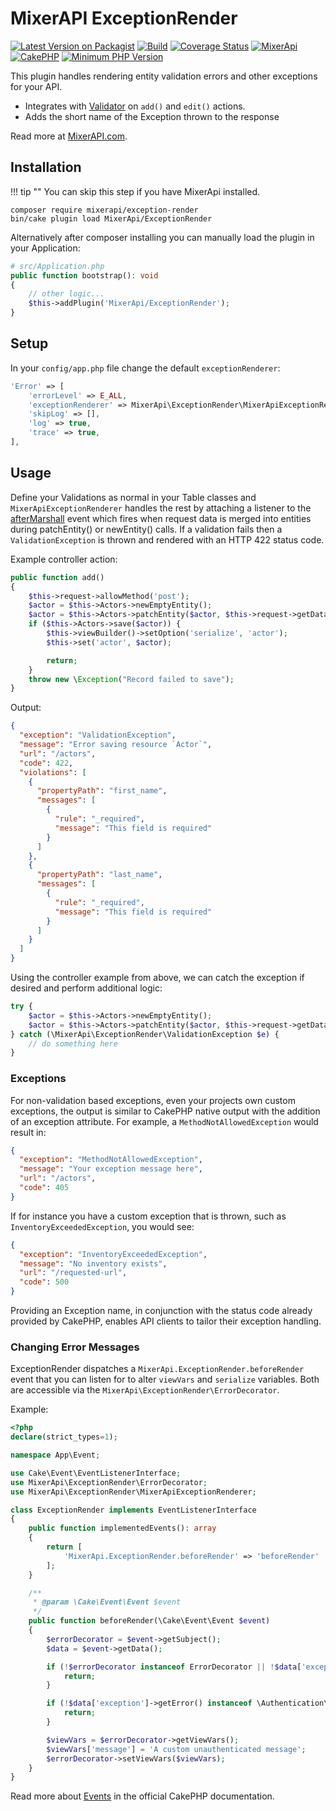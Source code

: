 # MixerAPI ExceptionRender

[![Latest Version on Packagist](https://img.shields.io/packagist/v/mixerapi/exception-render.svg?style=flat-square)](https://packagist.org/packages/mixerapi/exception-render)
[![Build](https://github.com/mixerapi/mixerapi-dev/workflows/Build/badge.svg?branch=master)](https://github.com/mixerapi/mixerapi-dev/actions?query=workflow%3ABuild)
[![Coverage Status](https://coveralls.io/repos/github/mixerapi/mixerapi-dev/badge.svg?branch=master)](https://coveralls.io/github/mixerapi/mixerapi-dev?branch=master)
[![MixerApi](https://mixerapi.com/assets/img/mixer-api-red.svg)](http://mixerapi.com)
[![CakePHP](https://img.shields.io/badge/cakephp-^4.2-red?logo=cakephp)](https://book.cakephp.org/4/en/index.html)
[![Minimum PHP Version](https://img.shields.io/badge/php-^8.0-8892BF.svg?logo=php)](https://php.net/)

This plugin handles rendering entity validation errors and other exceptions for your API.

- Integrates with [Validator](https://book.cakephp.org/4/en/core-libraries/validation.html) on `add()` and `edit()`
actions.
- Adds the short name of the Exception thrown to the response

Read more at [MixerAPI.com](https://mixerapi.com).

## Installation

!!! tip ""
    You can skip this step if you have MixerApi installed.

```console
composer require mixerapi/exception-render
bin/cake plugin load MixerApi/ExceptionRender
```

Alternatively after composer installing you can manually load the plugin in your Application:

```php
# src/Application.php
public function bootstrap(): void
{
    // other logic...
    $this->addPlugin('MixerApi/ExceptionRender');
}
```

## Setup

In your `config/app.php` file change the default `exceptionRenderer`:

```php
'Error' => [
    'errorLevel' => E_ALL,
    'exceptionRenderer' => MixerApi\ExceptionRender\MixerApiExceptionRenderer::class,
    'skipLog' => [],
    'log' => true,
    'trace' => true,
],
```

## Usage

Define your Validations as normal in your Table classes and `MixerApiExceptionRenderer` handles the rest by attaching
a listener to the [afterMarshall](https://book.cakephp.org/4/en/orm/table-objects.html#aftermarshal) event which fires
when request data is merged into entities during patchEntity() or newEntity() calls. If a validation fails then a
`ValidationException` is thrown and rendered with an HTTP 422 status code.

Example controller action:

```php
public function add()
{
    $this->request->allowMethod('post');
    $actor = $this->Actors->newEmptyEntity();
    $actor = $this->Actors->patchEntity($actor, $this->request->getData()); // potential ValidationException here
    if ($this->Actors->save($actor)) {
        $this->viewBuilder()->setOption('serialize', 'actor');
        $this->set('actor', $actor);

        return;
    }
    throw new \Exception("Record failed to save");
}

```

Output:

```json
{
  "exception": "ValidationException",
  "message": "Error saving resource `Actor`",
  "url": "/actors",
  "code": 422,
  "violations": [
    {
      "propertyPath": "first_name",
      "messages": [
        {
          "rule": "_required",
          "message": "This field is required"
        }
      ]
    },
    {
      "propertyPath": "last_name",
      "messages": [
        {
          "rule": "_required",
          "message": "This field is required"
        }
      ]
    }
  ]
}
```

Using the controller example from above, we can catch the exception if desired and perform additional logic:

```php
try {
    $actor = $this->Actors->newEmptyEntity();
    $actor = $this->Actors->patchEntity($actor, $this->request->getData());
} catch (\MixerApi\ExceptionRender\ValidationException $e) {
    // do something here
}
```

### Exceptions

For non-validation based exceptions, even your projects own custom exceptions, the output is similar to CakePHP native
output with the addition of an exception attribute. For example, a `MethodNotAllowedException` would result in:

```json
{
  "exception": "MethodNotAllowedException",
  "message": "Your exception message here",
  "url": "/actors",
  "code": 405
}
```

If for instance you have a custom exception that is thrown, such as `InventoryExceededException`, you would see:

```json
{
  "exception": "InventoryExceededException",
  "message": "No inventory exists",
  "url": "/requested-url",
  "code": 500
}
```

Providing an Exception name, in conjunction with the status code already provided by CakePHP, enables API clients
to tailor their exception handling.

### Changing Error Messages

ExceptionRender dispatches a `MixerApi.ExceptionRender.beforeRender` event that you can listen for to alter `viewVars`
and `serialize` variables. Both are accessible via the `MixerApi\ExceptionRender\ErrorDecorator`.

Example:

```php
<?php
declare(strict_types=1);

namespace App\Event;

use Cake\Event\EventListenerInterface;
use MixerApi\ExceptionRender\ErrorDecorator;
use MixerApi\ExceptionRender\MixerApiExceptionRenderer;

class ExceptionRender implements EventListenerInterface
{
    public function implementedEvents(): array
    {
        return [
            'MixerApi.ExceptionRender.beforeRender' => 'beforeRender'
        ];
    }

    /**
     * @param \Cake\Event\Event $event
     */
    public function beforeRender(\Cake\Event\Event $event)
    {
        $errorDecorator = $event->getSubject();
        $data = $event->getData();

        if (!$errorDecorator instanceof ErrorDecorator || !$data['exception'] instanceof MixerApiExceptionRenderer) {
            return;
        }

        if (!$data['exception']->getError() instanceof \Authentication\Authenticator\UnauthenticatedException) {
            return;
        }

        $viewVars = $errorDecorator->getViewVars();
        $viewVars['message'] = 'A custom unauthenticated message';
        $errorDecorator->setViewVars($viewVars);
    }
}
```

Read more about [Events](https://book.cakephp.org/4/en/core-libraries/events.html) in the official CakePHP documentation.
